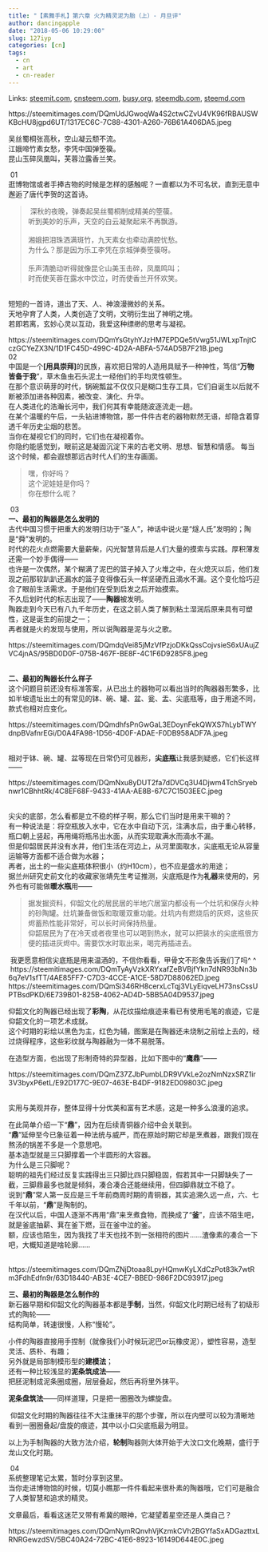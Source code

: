 ```yaml
---
title: "【素舞手札】第六章 火为精灵泥为胎（上）- 月旦评"
author: dancingapple
date: "2018-05-06 10:29:00"
slug: 127iyp
categories: [cn]
tags: 
  - cn
  - art
  - cn-reader
---
```


Links: [steemit.com](https://steemit.com/cn/@dancingapple/127iyp), [cnsteem.com](https://cnsteem.com/cn/@dancingapple/127iyp), [busy.org](https://busy.org/cn/@dancingapple/127iyp), [steemdb.com](https://steemdb.com/cn/@dancingapple/127iyp), [steemd.com](https://steemd.com/cn/@dancingapple/127iyp)

<html>
<p>https://steemitimages.com/DQmUdJGwoqWa4S2ctwCZvU4VK96fRBAUSWKBcHU8jgpd6UT/1317EC6C-7C88-4301-A260-76B61A406DA5.jpeg</p>
<p>吴丝蜀桐张高秋，空山凝云颓不流。<br>
江娥啼竹素女愁，李凭中国弹箜篌。<br>
昆山玉碎凤凰叫，芙蓉泣露香兰笑。</p>
<p>&nbsp;01<br>
逛博物馆或者手捧古物的时候是怎样的感触呢？一直都以为不可名状，直到无意中邂逅了唐代李贺的这首诗。</p>
<blockquote>&nbsp;深秋的夜晚，弹奏起吴丝蜀桐制成精美的箜篌。<br>
听到美妙的乐声，天空的白云凝聚起来不再飘游。<br>
<br>
湘娥把泪珠洒满斑竹，九天素女也牵动满腔忧愁。<br>
为什么？那是因为乐工李凭在京城弹奏箜篌呀。<br>
<br>
乐声清脆动听得就像昆仑山美玉击碎，凤凰鸣叫；<br>
时而使芙蓉在露水中饮泣，时而使香兰开怀欢笑。&nbsp;</blockquote>
<p><br>
短短的一首诗，道出了天、人、神浪漫微妙的关系。<br>
天地孕育了人类，人类创造了文明，文明衍生出了神明之境。<br>
若即若离，玄妙心灵以互动，我爱这种缥缈的思考与凝视。</p>
<p>https://steemitimages.com/DQmYsGtyhYJzHM7EPDQe5tVwg51JWLxpTnjtCczGCYeZX3N/1D1FC45D-499C-4D2A-ABFA-574AD5B7F21B.jpeg<br>
02<br>
中国是一个<strong>[用具崇拜]</strong>的民族，喜欢把日常的人造用具赋予一种神性，笃信“<strong>万物皆备于我</strong>”，草木鱼虫石头泥土一经他们的手均灵性顿生。<br>
在那个意识萌芽的时代，锅碗瓢盆不仅仅只是糊口生存工具，它们自诞生以后就不断被添加进各种因素，被改变、演化、升华。<br>
在人类进化的浩瀚长河中，我们何其有幸能随波逐流走一趟。<br>
在某个温暖的午后，一头钻进博物馆，那一件件古老的器物默然无语，却隐含着穿透千年历史尘烟的悲苦。<br>
当你在凝视它们的同时，它们也在凝视着你。<br>
你隐约能感觉到，眼前这是凝固沉淀下来的古老文明、思想、智慧和情感。 每当这个时候，都会遐想那远古时代人们的生存画面。&nbsp;</p>
<blockquote>嘿，你好吗？<br>
这个泥娃娃是你吗？<br>
你在想什么呢？</blockquote>
<p>&nbsp;03<br>
<strong>一、最初的陶器是怎么发明的<br>
</strong>古代中国习惯于把重大的发明归功于“圣人”，神话中说火是“燧人氏”发明的；陶是“舜”发明的。<br>
时代的花火点燃需要大量薪柴，闪光智慧背后是人们大量的摸索与实践。厚积薄发还需一个妙手偶得——<br>
也许是一次偶然，某个糊满了泥巴的篮子掉入了火堆之中，在火熄灭以后，他们发现之前那软趴趴还漏水的篮子变得像石头一样坚硬而且滴水不漏。这个变化恰巧迎合了眼前生活需求。于是他们在受到启发之后开始摸索。<br>
不久后划时代的标志出现了——<strong>陶器</strong>被发明。<br>
陶器走到今天已有八九千年历史，在这之前人类了解到粘土湿润后原来具有可塑性，这是诞生的前提之一；<br>
再者就是火的发现与使用，所以说陶器是泥与火之歌。</p>
<p>https://steemitimages.com/DQmdqVei85jMzVfPzjoDKkQssCojvsieS6xUAujZVC4jnAS/95BD0D0F-075B-467F-BE8F-4C1F6D9285F8.jpeg</p>
<p><br>
<strong>二、最初的陶器长什么样子</strong><br>
这个问题目前还没有标准答案，从已出土的器物可以看出当时的陶器器形繁多，比如半坡遗址出土的有常见的钵、碗、罐、盆、瓮、盂、尖底瓶等，由于用途不同，款式也相对应变化。</p>
<p>https://steemitimages.com/DQmdhfsPnGwGaL3EDoynFekQWXS7hLybTWYdnpBVafnrEGi/D0A4FA98-1D56-4D0F-ADAE-F0DB958ADF7A.jpeg</p>
<p><br>
相对于钵、碗、罐、盆等现在日常仍可见器形，<strong>尖底瓶</strong>让我感到疑惑，它们长这样——</p>
<p>https://steemitimages.com/DQmNxu8yDUT2fa7dDVCq3U4Djwm4TchSryebnwr1CBhhtRk/4C8EF68F-9433-41AA-AE8B-67C7C1503EEC.jpeg</p>
<p><br>
尖尖的底部，怎么看都是立不稳的样子啊，那么它们当时是用来干嘛的？<br>
有一种说法是：将空瓶放入水中，它在水中自动下沉，注满水后，由于重心转移，瓶口朝上竖起，再用绳将瓶吊出水面，从而实现取满水而滴水不漏。<br>
但是仰韶居民并没有水井，他们生活在河边上，从河里面取水，尖底瓶无论从容量运输等方面都不适合做为水器；<br>
再者，出土的一些尖底瓶体积很小（约H10cm），也不应是盛水的用途；<br>
据兰州研究史前文化的收藏家张靖先生考证推测，尖底瓶是作为<strong>礼器</strong>来使用的，另外也有可能做<strong>暖水瓶</strong>用——</p>
<blockquote>据发掘资料，仰韶文化的居民居的半地穴居室内都设有一个灶坑和保存火种的砂陶罐。灶坑兼备做饭和取暖双重功能。灶坑内有燃烧后的灰烬，这些灰烬蓄热性能非常好，可以长时间保持热量。<br>
仰韶居民为了在冷天或者夜里也可以喝到热水，就可以把装水的尖底瓶很方便的插进灰烬中。需要饮水时取出来，喝完再插进去。&nbsp;</blockquote>
<p>&nbsp;我更愿意相信尖底瓶是用来温酒的，不信你看看，甲骨文不形象告诉我们了吗^ ^ &nbsp;https://steemitimages.com/DQmTyAyVzkXRYxafZeBVBjfYkn7dNR93bNn3b6q7eV1sfTT/4AE85FF7-C7D3-4CCE-A1CE-58D7D88062ED.jpeg https://steemitimages.com/DQmSi346RH8cerxLcTqj3VLyEiqveLH73nsCssUPTBsdPKD/6E739B01-825B-4062-AD4D-5BB5A04D9537.jpeg</p>
<p>仰韶文化的陶器已经出现了<strong>彩陶</strong>，从花纹描绘痕迹来看已有使用毛笔的痕迹，它是仰韶文化的一项艺术成就。<br>
这个时期的彩绘以黑色为主，红色为辅，图案是在陶器还未烧制之前绘上去的，经过烧得程序，这些彩纹就与陶器融为一体不易脱落。&nbsp;</p>
<p>在造型方面，也出现了形制奇特的异型器，比如下图中的“<strong>鹰鼎</strong>”——</p>
<p>https://steemitimages.com/DQmZ37ZJbPumbLDR9VVkLe2ozNmNzxSRZ1ir3V3byxP6etL/E92D177C-9E07-463E-B4DF-9182ED09803C.jpeg</p>
<p><br>
实用与美观并存，整体显得十分优美和富有艺术感，这是一种多么浪漫的追求。&nbsp;</p>
<p>在此简单介绍一下“<strong>鼎</strong>”，因为在后续青铜器介绍中会关联到。<br>
“<strong>鼎</strong>”延伸至今已象征着一种法统与威严，而在原始时期它却是烹煮器，跟我们现在熬汤的锅差不多是一个意思吧。<br>
基本造型就是三只脚撑着一个半圆形的大容器。<br>
为什么是三只脚呢？<br>
聪明的祖先们经过反复实践得出三只脚比四只脚稳固，假若其中一只脚缺失了一截，三脚鼎最多也就是倾斜，凑合凑合还能继续用，但四脚鼎就立不稳了。<br>
说到“<strong>鼎</strong>”常人第一反应是三千年前商周时期的青铜器，其实追溯久远一点，六、七千年以前，“<strong>鼎</strong>”是陶制的。<br>
在汉代以后，中国人逐渐不再用“鼎”来烹煮食物，而换成了“<strong>釜</strong>”，应该不陌生吧，就是釜底抽薪、萁在釜下燃，豆在釜中泣的釜。 &nbsp;<br>
额，应该也陌生，因为我找了半天也找不到一张相符的图片……渣像素的凑合一下吧，大概知道是啥轮廓……</p>
<p>&nbsp;<br>
https://steemitimages.com/DQmZNjDtoaa8LpyHQmwKyLXdCzPot83k7wtRm3FdhEdfn9r/63D18440-AB3E-4CE7-BBED-986F2DC93917.jpeg</p>
<p><strong>三、最初的陶器是怎么制作的<br>
</strong>新石器早期和仰韶文化的陶器基本都是<strong>手制</strong>，当然，仰韶文化时期已经有了初级形式的陶轮——<br>
结构简单，转速很慢，人称“慢轮”。&nbsp;</p>
<p>小件的陶器直接用手捏制（就像我们小时候玩泥巴or玩橡皮泥），塑性容易，造型灵活、质朴、有趣；<br>
另外就是局部制模形型的<strong>建模法</strong>；<br>
还有一种比较浅显的<strong>泥条筑成法</strong>——<br>
把胚泥制成泥条圈成圈，层层叠起，然后再将里外抹平。</p>
<p><strong>泥条盘筑法</strong>——同样道理，只是把一圈圈改为螺旋盘。</p>
<p>&nbsp;仰韶文化时期的陶器往往不大注重抹平的那个步骤，所以在内壁可以较为清晰地看到一圈圈叠起/盘旋的痕迹，其中以小口尖底瓶最为明显。 &nbsp;</p>
<p>以上为手制陶器的大致方法介绍，<strong>轮制</strong>陶器则大体开始于大汶口文化晚期，盛行于龙山文化时期。</p>
<p>&nbsp;04<br>
系统整理笔记太累，暂时分享到这里。<br>
当你走进博物馆的时候，切莫小瞧那一件件看起来很朴素的陶器哦，它们可是融合了人类智慧和追求的精灵。 &nbsp;&nbsp;</p>
<p>文章最后，看看这迷茫又带有希冀的眼神，它凝望着星空还是人类自己？</p>
<p>https://steemitimages.com/DQmNymRQnvhVjKzmkCVh2BGYfaSxADGazttxLRNRGewzdSV/5BC40A24-72BC-41E6-8923-16149D644E0C.jpeg</p>
</html>
